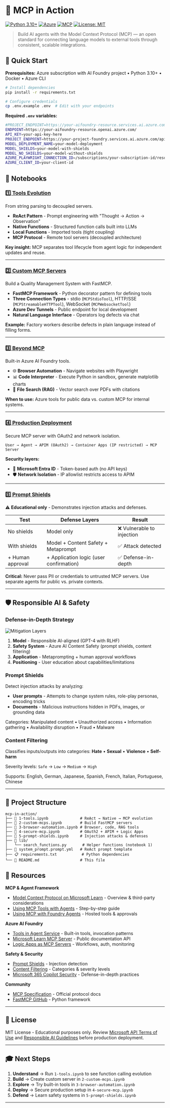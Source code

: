 # 🤖 MCP in Action

[![Python 3.10+](https://img.shields.io/badge/python-3.10+-blue.svg)](https://www.python.org/downloads/)
[![Azure](https://img.shields.io/badge/azure-AI%20Foundry-0078D4.svg)](https://azure.microsoft.com/products/ai-foundry)
[![MCP](https://img.shields.io/badge/MCP-protocol-green.svg)](https://spec.modelcontextprotocol.io/)
[![License: MIT](https://img.shields.io/badge/License-MIT-yellow.svg)](https://opensource.org/licenses/MIT)

> Build AI agents with the Model Context Protocol (MCP) — an open standard for connecting language models to external tools through consistent, scalable integrations.

## 🚀 Quick Start

**Prerequisites:** Azure subscription with AI Foundry project • Python 3.10+ • Docker • Azure CLI

```bash
# Install dependencies
pip install -r requirements.txt

# Configure credentials
cp .env.example .env  # Edit with your endpoints
```

**Required `.env` variables:**
```bash
#PROJECT_ENDPOINT=https://your-aifoundry-resource.services.ai.azure.com/api/projects/your-project
ENDPOINT=https://your-aifoundry-resource.openai.azure.com/
API_KEY=your-api-key-here
PROJECT_ENDPOINT=https://your-project-foundry.services.ai.azure.com/api/projects/your-project
MODEL_DEPLOYMENT_NAME=your-model-deployment
MODEL_SHIELDS=your-model-with-shields
MODEL_NO_SHIELDS=your-model-without-shields
AZURE_PLAYWRIGHT_CONNECTION_ID=/subscriptions/your-subscription-id/resourceGroups/your-resource-group/providers/Microsoft.CognitiveServices/accounts/your-account/projects/your-project/connections/browser
AZURE_CLIENT_ID=your-client-id
```

## 📖 Notebooks

### [1️⃣ Tools Evolution](./1-tools.ipynb)
From string parsing to decoupled servers.

- **ReAct Pattern** - Prompt engineering with "Thought → Action → Observation"
- **Native Functions** - Structured function calls built into LLMs
- **Local Functions** - Imported tools (tight coupling)
- **MCP Protocol** - Remote tool servers (decoupled architecture)

**Key insight:** MCP separates tool lifecycle from agent logic for independent updates and reuse.

---

### [2️⃣ Custom MCP Servers](./2-custom-mcps.ipynb)
Build a Quality Management System with FastMCP.

- **FastMCP Framework** - Python decorator pattern for defining tools
- **Three Connection Types** - stdio (`MCPStdioTool`), HTTP/SSE (`MCPStreamableHTTPTool`), WebSocket (`MCPWebsocketTool`)
- **Azure Dev Tunnels** - Public endpoint for local development
- **Natural Language Interface** - Operators log defects via chat

**Example:** Factory workers describe defects in plain language instead of filling forms.

---

### [3️⃣ Beyond MCP](./3-browser-automation.ipynb)
Built-in Azure AI Foundry tools.

- 🌐 **Browser Automation** - Navigate websites with Playwright
- 📊 **Code Interpreter** - Execute Python in sandbox, generate matplotlib charts
- 📄 **File Search (RAG)** - Vector search over PDFs with citations

**When to use:** Azure tools for public data vs. custom MCP for internal systems.

---

### [4️⃣ Production Deployment](./4-secure-mcp.ipynb)
Secure MCP server with OAuth2 and network isolation.

```
User → Agent → APIM (OAuth2) → Container Apps (IP restricted) → MCP Server
```

**Security layers:**
- 🔐 **Microsoft Entra ID** - Token-based auth (no API keys)
- 🛡️ **Network Isolation** - IP allowlist restricts access to APIM

---

### [5️⃣ Prompt Shields](./5-prompt-shields.ipynb)
⚠️ **Educational only** - Demonstrates injection attacks and defenses.

| Test | Defense Layers | Result |
|------|----------------|--------|
| No shields | Model only | ❌ Vulnerable to injection |
| With shields | Model + Content Safety + Metaprompt | ✅ Attack detected |
| + Human approval | + Application logic (user confirmation) | ✅ Defense-in-depth |

**Critical:** Never pass PII or credentials to untrusted MCP servers. Use separate agents for public vs. private contexts.

---

## 🛡️ Responsible AI & Safety

### Defense-in-Depth Strategy

![Mitigation Layers](https://learn.microsoft.com/en-us/azure/ai-foundry/responsible-ai/openai/media/mitigation-layers.png)

1. **Model** - Responsible AI-aligned (GPT-4 with RLHF)
2. **Safety System** - Azure AI Content Safety (prompt shields, content filtering)
3. **Application** - Metaprompting + human approval workflows
4. **Positioning** - User education about capabilities/limitations

### Prompt Shields

Detect injection attacks by analyzing:
- **User prompts** - Attempts to change system rules, role-play personas, encoding tricks
- **Documents** - Malicious instructions hidden in PDFs, images, or grounding data

Categories: Manipulated content • Unauthorized access • Information gathering • Availability disruption • Fraud • Malware

### Content Filtering

Classifies inputs/outputs into categories: **Hate** • **Sexual** • **Violence** • **Self-harm**

Severity levels: `Safe` → `Low` → `Medium` → `High`

Supports: English, German, Japanese, Spanish, French, Italian, Portuguese, Chinese

---

## 📁 Project Structure

```
mcp-in-action/
├── 📓 1-tools.ipynb              # ReAct → Native → MCP evolution
├── 📓 2-custom-mcps.ipynb        # Build FastMCP servers
├── 📓 3-browser-automation.ipynb # Browser, code, RAG tools
├── 📓 4-secure-mcp.ipynb         # OAuth2 + APIM + Logic Apps
├── 📓 5-prompt-shields.ipynb     # Injection attacks & defenses
├── 📂 lib/
│   └── search_functions.py       # Helper functions (notebook 1)
├── 📝 system_prompt.prompt.yml   # ReAct prompt template
├── 📋 requirements.txt           # Python dependencies
└── 📖 README.md                  # This file
```

## 🔗 Resources

**MCP & Agent Framework**
- [Model Context Protocol on Microsoft Learn](https://learn.microsoft.com/agent-framework/user-guide/model-context-protocol/) - Overview & third-party considerations
- [Using MCP Tools with Agents](https://learn.microsoft.com/agent-framework/user-guide/model-context-protocol/using-mcp-tools) - Step-by-step guide
- [Using MCP with Foundry Agents](https://learn.microsoft.com/agent-framework/user-guide/model-context-protocol/using-mcp-with-foundry-agents) - Hosted tools & approvals

**Azure AI Foundry**
- [Tools in Agent Service](https://learn.microsoft.com/azure/ai-foundry/agents/how-to/tools/overview) - Built-in tools, invocation patterns
- [Microsoft Learn MCP Server](https://learn.microsoft.com/training/support/mcp) - Public documentation API
- [Logic Apps as MCP Servers](https://learn.microsoft.com/azure/logic-apps/set-up-model-context-protocol-server-standard) - Workflows, auth, monitoring

**Safety & Security**
- [Prompt Shields](https://learn.microsoft.com/azure/ai-foundry/openai/concepts/content-filter-prompt-shields) - Injection detection
- [Content Filtering](https://learn.microsoft.com/azure/ai-foundry/concepts/content-filtering) - Categories & severity levels
- [Microsoft 365 Copilot Security](https://learn.microsoft.com/copilot/microsoft-365/microsoft-365-copilot-ai-security) - Defense-in-depth practices

**Community**
- [MCP Specification](https://spec.modelcontextprotocol.io/) - Official protocol docs
- [FastMCP GitHub](https://github.com/jlowin/fastmcp) - Python framework

---

## 📝 License

MIT License - Educational purposes only. Review [Microsoft API Terms of Use](https://www.microsoft.com/legal/terms-of-use) and [Responsible AI Guidelines](https://learn.microsoft.com/azure/ai-foundry/responsible-ai/) before production deployment.

---

## 🎓 Next Steps

1. **Understand** → Run `1-tools.ipynb` to see function calling evolution
2. **Build** → Create custom server in `2-custom-mcps.ipynb`
3. **Explore** → Try built-in tools in `3-browser-automation.ipynb`
4. **Deploy** → Secure production setup in `4-secure-mcp.ipynb`
5. **Defend** → Learn safety systems in `5-prompt-shields.ipynb`

---
